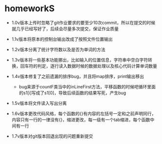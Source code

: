 # homeworkS

* 1.0v版本上传时忽略了git作业要求的要至少10次commit，所以在提交的时候就几乎已经写好了，后续会尽量多次提交，保证作业质量
* 1.1v版本将原本的控制台输出改成了按照文件位置输出
* 1.2v版本分离了统计字符数以及是否为单词的方法
* 1.3v版本将一些基本功能挪出，比如输入的位置信息，字符串中空白字符转换，回车符的判定，逐行读入数据时候的数据处理以及核心代码计算单词数量
* 1.4v版本修复了之前遗漏的排序bug，并且将map排序，print输出移出
  
  * bug来源于countF类当中的inLineFirst方法，平移函数的时候吧循环里面的s1[i]写成了s1[0]，导致后续函数的结果写死，产生bug
* 1.5v版本将文件读入写出分离
* 1.6v版本更改代码风格，每个函数的{}有内容的左括号一定和之前声明同行，内容只有一行的一律没有{}，缩进更改，每一级有一个tab缩进，每个函数中间有一行
* 1.7v版本对git版本回退出现的问题重新提交
